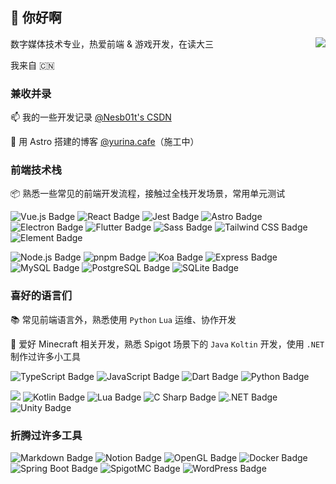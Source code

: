 ## 👋 你好啊

<img align="right" src="https://count.getloli.com/get/@:Nesb01t?theme=rule34">
数字媒体技术专业，热爱前端 & 游戏开发，在读大三

我来自 🇨🇳

### 兼收并录

📫 我的一些开发记录 [@Nesb01t's CSDN](https://blog.csdn.net/Littlelumos?spm=1000.2115.3001.5343)

🔬 用 Astro 搭建的博客 [@yurina.cafe](https://yurina.cafe/)（施工中）

### 前端技术栈

📦 熟悉一些常见的前端开发流程，接触过全栈开发场景，常用单元测试

![Vue.js Badge](https://img.shields.io/badge/Vue.js-4FC08D?logo=vuedotjs&logoColor=fff&style=for-the-badge)
![React Badge](https://img.shields.io/badge/React-61DAFB?logo=react&logoColor=000&style=for-the-badge)
![Jest Badge](https://img.shields.io/badge/Jest-C21325?logo=jest&logoColor=fff&style=for-the-badge)
![Astro Badge](https://img.shields.io/badge/Astro-BC52EE?logo=astro&logoColor=fff&style=for-the-badge)
![Electron Badge](https://img.shields.io/badge/Electron-47848F?logo=electron&logoColor=fff&style=for-the-badge)
![Flutter Badge](https://img.shields.io/badge/Flutter-02569B?logo=flutter&logoColor=fff&style=for-the-badge)
![Sass Badge](https://img.shields.io/badge/Sass-C69?logo=sass&logoColor=fff&style=for-the-badge)
![Tailwind CSS Badge](https://img.shields.io/badge/Tailwind%20CSS-06B6D4?logo=tailwindcss&logoColor=fff&style=for-the-badge)
![Element Badge](https://img.shields.io/badge/Element-0DBD8B?logo=element&logoColor=fff&style=for-the-badge)

![Node.js Badge](https://img.shields.io/badge/Node.js-393?logo=nodedotjs&logoColor=fff&style=for-the-badge)
![pnpm Badge](https://img.shields.io/badge/pnpm-F69220?logo=pnpm&logoColor=fff&style=for-the-badge)
![Koa Badge](https://img.shields.io/badge/Koa-33333D?logo=koa&logoColor=fff&style=for-the-badge)
![Express Badge](https://img.shields.io/badge/Express-000?logo=express&logoColor=fff&style=for-the-badge)
![MySQL Badge](https://img.shields.io/badge/MySQL-4479A1?logo=mysql&logoColor=fff&style=for-the-badge)
![PostgreSQL Badge](https://img.shields.io/badge/PostgreSQL-4169E1?logo=postgresql&logoColor=fff&style=for-the-badge)
![SQLite Badge](https://img.shields.io/badge/SQLite-003B57?logo=sqlite&logoColor=fff&style=for-the-badge)

### 喜好的语言们

📚 常见前端语言外，熟悉使用 `Python` `Lua` 运维、协作开发

🌿 爱好 Minecraft 相关开发，熟悉 Spigot 场景下的 `Java` `Koltin` 开发，使用 `.NET` 制作过许多小工具

![TypeScript Badge](https://img.shields.io/badge/TypeScript-3178C6?logo=typescript&logoColor=fff&style=for-the-badge)
![JavaScript Badge](https://img.shields.io/badge/JavaScript-F7DF1E?logo=javascript&logoColor=000&style=for-the-badge)
![Dart Badge](https://img.shields.io/badge/Dart-0175C2?logo=dart&logoColor=fff&style=for-the-badge)
![Python Badge](https://img.shields.io/badge/Python-3776AB?logo=python&logoColor=fff&style=for-the-badge)

<img src="https://img.shields.io/badge/Java-ED8B00?style=for-the-badge&logo=openjdk&logoColor=white"></img>
![Kotlin Badge](https://img.shields.io/badge/Kotlin-7F52FF?logo=kotlin&logoColor=fff&style=for-the-badge)
![Lua Badge](https://img.shields.io/badge/Lua-2C2D72?logo=lua&logoColor=fff&style=for-the-badge)
![C Sharp Badge](https://img.shields.io/badge/C%20Sharp-512BD4?logo=csharp&logoColor=fff&style=for-the-badge)
![.NET Badge](https://img.shields.io/badge/.NET-512BD4?logo=dotnet&logoColor=fff&style=for-the-badge)
![Unity Badge](https://img.shields.io/badge/Unity-000?logo=unity&logoColor=fff&style=for-the-badge)

### 折腾过许多工具

![Markdown Badge](https://img.shields.io/badge/Markdown-000?logo=markdown&logoColor=fff&style=for-the-badge)
![Notion Badge](https://img.shields.io/badge/Notion-000?logo=notion&logoColor=fff&style=for-the-badge)
![OpenGL Badge](https://img.shields.io/badge/OpenGL-5586A4?logo=opengl&logoColor=fff&style=for-the-badge)
![Docker Badge](https://img.shields.io/badge/Docker-2496ED?logo=docker&logoColor=fff&style=for-the-badge)
![Spring Boot Badge](https://img.shields.io/badge/Spring%20Boot-6DB33F?logo=springboot&logoColor=fff&style=for-the-badge)
![SpigotMC Badge](https://img.shields.io/badge/SpigotMC-ED8106?logo=spigotmc&logoColor=fff&style=for-the-badge)
![WordPress Badge](https://img.shields.io/badge/WordPress-21759B?logo=wordpress&logoColor=fff&style=for-the-badge)

